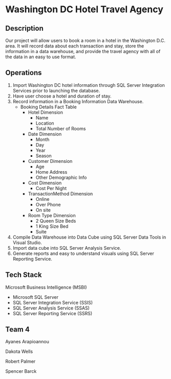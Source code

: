 # Washington DC Hotel Travel Agency

## Description
Our project will allow users to book a room in a hotel in the Washington D.C. area. It will record data about each transaction and stay, store the information in a data warehouse, and provide the travel agency with all of the data in an easy to use format.

## Operations
1. Import Washington DC hotel information through SQL Server Integration Services prior to launching the database.
2. Have user choose a hotel and duration of stay.
3. Record information in a Booking Information Data Warehouse.
	* Booking Details Fact Table
		* Hotel Dimension
			* Name
			* Location
			* Total Number of Rooms
		* Date Dimension
			* Month
			* Day
			* Year
			* Season
		* Customer Dimension
			* Age
			* Home Address
			* Other Demographic Info
		* Cost Dimension
			* Cost Per Night
		* TransactionMethod Dimension
			* Online
			* Over Phone
			* On site
		* Room Type Dimension
			* 2 Queen Size Beds
			* 1 King Size Bed
			* Suite
4. Compile Data Warehouse into Data Cube using SQL Server Data Tools in Visual Studio.
5. Import data cube into SQL Server Analysis Service.
6. Generate reports and easy to understand visuals using SQL Server Reporting Service.

## Tech Stack
Microsoft Business Intelligence (MSBI)
* Microsoft SQL Server
* SQL Server Integration Service (SSIS)
* SQL Server Analysis Service (SSAS)
* SQL Server Reporting Service (SSRS)


## Team 4
Ayanes Arapioannou

Dakota Wells

Robert Palmer

Spencer Barck
